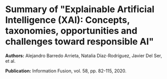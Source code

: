 # Summary of "Explainable Artificial Intelligence (XAI): Concepts, taxonomies, opportunities and challenges toward responsible AI"

**Authors:** Alejandro Barredo Arrieta, Natalia Díaz-Rodríguez, Javier Del Ser, et al.

**Publication:** Information Fusion, vol. 58, pp. 82-115, 2020.

##